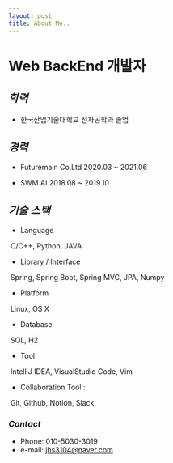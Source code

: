 ```yaml
---
layout: post
title: About Me..
---
```


# **Web BackEnd 개발자**

## *학력*  

- 한국산업기술대학교 전자공학과 졸업

## *경력*

- Futuremain Co.Ltd	2020.03 ~ 2021.06

- SWM.AI						2018.08 ~ 2019.10

## *기술 스택*

- Language 

​			C/C++, Python, JAVA

- Library / Interface 	

​			Spring, Spring Boot, Spring MVC, JPA, Numpy

- Platform 

​			Linux, OS X

- Database 

​			SQL, H2

- Tool 

​			IntelliJ IDEA, VisualStudio Code, Vim

- Collaboration Tool :

​			Git, Github, Notion, Slack  



### *Contact*

- Phone: 010-5030-3019
- e-mail: jhs3104@naver.com



​	

​	







